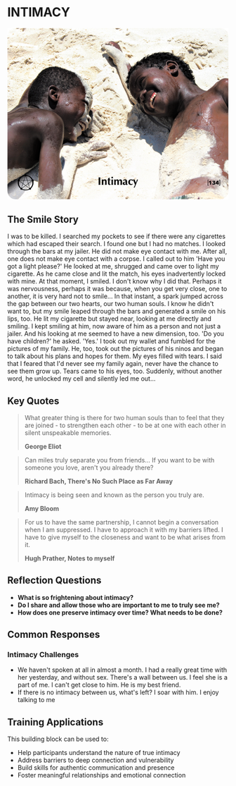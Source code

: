 # INTIMACY

![Intimacy Card](TCG-CARDS-H/Intimacy.png)

## The Smile Story
I was to be killed. I searched my pockets to see if there were any cigarettes which had escaped their search. I found one but I had no matches. I looked through the bars at my jailer. He did not make eye contact with me. After all, one does not make eye contact with a corpse. I called out to him 'Have you got a light please?' He looked at me, shrugged and came over to light my cigarette. As he came close and lit the match, his eyes inadvertently locked with mine. At that moment, I smiled. I don't know why I did that. Perhaps it was nervousness, perhaps it was because, when you get very close, one to another, it is very hard not to smile... In that instant, a spark jumped across the gap between our two hearts, our two human souls. I know he didn't want to, but my smile leaped through the bars and generated a smile on his lips, too. He lit my cigarette but stayed near, looking at me directly and smiling. I kept smiling at him, now aware of him as a person and not just a jailer. And his looking at me seemed to have a new dimension, too. 'Do you have children?' he asked. 'Yes.' I took out my wallet and fumbled for the pictures of my family. He, too, took out the pictures of his ninos and began to talk about his plans and hopes for them. My eyes filled with tears. I said that I feared that I'd never see my family again, never have the chance to see them grow up. Tears came to his eyes, too. Suddenly, without another word, he unlocked my cell and silently led me out...

## Key Quotes

> What greater thing is there for two human souls than to feel that they are joined - to strengthen each other - to be at one with each other in silent unspeakable memories.
> 
> **George Eliot**

> Can miles truly separate you from friends... If you want to be with someone you love, aren't you already there?
> 
> **Richard Bach, There's No Such Place as Far Away**

> Intimacy is being seen and known as the person you truly are.
> 
> **Amy Bloom**

> For us to have the same partnership, I cannot begin a conversation when I am suppressed. I have to approach it with my barriers lifted. I have to give myself to the closeness and want to be what arises from it.
> 
> **Hugh Prather, Notes to myself**

## Reflection Questions

- **What is so frightening about intimacy?**
- **Do I share and allow those who are important to me to truly see me?**
- **How does one preserve intimacy over time? What needs to be done?**

## Common Responses

### Intimacy Challenges
- We haven't spoken at all in almost a month. I had a really great time with her yesterday, and without sex. There's a wall between us. I feel she is a part of me. I can't get close to him. He is my best friend.
- If there is no intimacy between us, what's left? I soar with him. I enjoy talking to me

## Training Applications

This building block can be used to:
- Help participants understand the nature of true intimacy
- Address barriers to deep connection and vulnerability
- Build skills for authentic communication and presence
- Foster meaningful relationships and emotional connection
